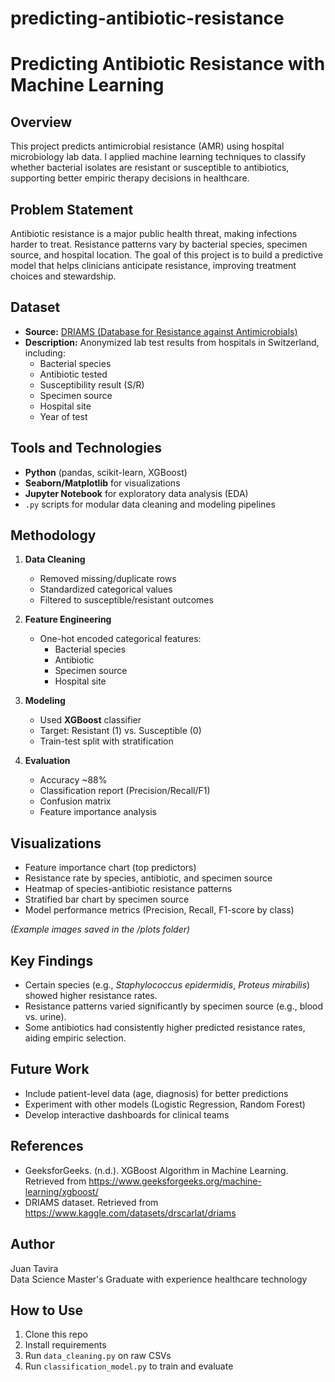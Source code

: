# predicting-antibiotic-resistance

# Predicting Antibiotic Resistance with Machine Learning

## Overview
This project predicts antimicrobial resistance (AMR) using hospital microbiology lab data. I applied machine learning techniques to classify whether bacterial isolates are resistant or susceptible to antibiotics, supporting better empiric therapy decisions in healthcare.

## Problem Statement
Antibiotic resistance is a major public health threat, making infections harder to treat. Resistance patterns vary by bacterial species, specimen source, and hospital location. The goal of this project is to build a predictive model that helps clinicians anticipate resistance, improving treatment choices and stewardship.

## Dataset
- **Source:** [DRIAMS (Database for Resistance against Antimicrobials)](https://www.kaggle.com/datasets/drscarlat/driams)
- **Description:** Anonymized lab test results from hospitals in Switzerland, including:
  - Bacterial species
  - Antibiotic tested
  - Susceptibility result (S/R)
  - Specimen source
  - Hospital site
  - Year of test

## Tools and Technologies
- **Python** (pandas, scikit-learn, XGBoost)
- **Seaborn/Matplotlib** for visualizations
- **Jupyter Notebook** for exploratory data analysis (EDA)
- `.py` scripts for modular data cleaning and modeling pipelines

## Methodology
1. **Data Cleaning**
   - Removed missing/duplicate rows
   - Standardized categorical values
   - Filtered to susceptible/resistant outcomes

2. **Feature Engineering**
   - One-hot encoded categorical features:
     - Bacterial species
     - Antibiotic
     - Specimen source
     - Hospital site

3. **Modeling**
   - Used **XGBoost** classifier
   - Target: Resistant (1) vs. Susceptible (0)
   - Train-test split with stratification

4. **Evaluation**
   - Accuracy ~88%
   - Classification report (Precision/Recall/F1)
   - Confusion matrix
   - Feature importance analysis

## Visualizations
- Feature importance chart (top predictors)
- Resistance rate by species, antibiotic, and specimen source
- Heatmap of species-antibiotic resistance patterns
- Stratified bar chart by specimen source
- Model performance metrics (Precision, Recall, F1-score by class)

*(Example images saved in the /plots folder)*

## Key Findings
- Certain species (e.g., *Staphylococcus epidermidis*, *Proteus mirabilis*) showed higher resistance rates.
- Resistance patterns varied significantly by specimen source (e.g., blood vs. urine).
- Some antibiotics had consistently higher predicted resistance rates, aiding empiric selection.

## Future Work
- Include patient-level data (age, diagnosis) for better predictions
- Experiment with other models (Logistic Regression, Random Forest)
- Develop interactive dashboards for clinical teams

## References
- GeeksforGeeks. (n.d.). XGBoost Algorithm in Machine Learning. Retrieved from https://www.geeksforgeeks.org/machine-learning/xgboost/
- DRIAMS dataset. Retrieved from https://www.kaggle.com/datasets/drscarlat/driams

## Author
Juan Tavira  
Data Science Master's Graduate with experience healthcare technology

## How to Use
1. Clone this repo
2. Install requirements
3. Run `data_cleaning.py` on raw CSVs
4. Run `classification_model.py` to train and evaluate
